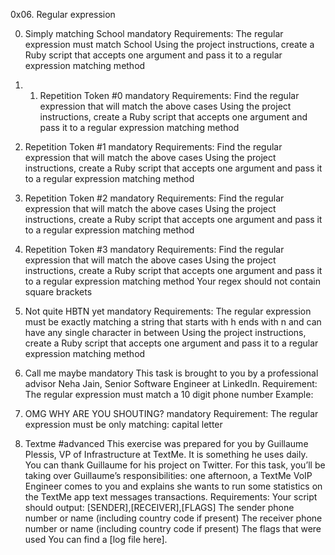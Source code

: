 0x06. Regular expression


0. Simply matching School
mandatory
Requirements:
The regular expression must match School
Using the project instructions, create a Ruby script that accepts one argument and pass it to a regular expression matching method

1. 1. Repetition Token #0
mandatory
Requirements:
Find the regular expression that will match the above cases
Using the project instructions, create a Ruby script that accepts one argument and pass it to a regular expression matching method

2. Repetition Token #1
mandatory
Requirements:
Find the regular expression that will match the above cases
Using the project instructions, create a Ruby script that accepts one argument and pass it to a regular expression matching method

3. Repetition Token #2
mandatory
Requirements:
Find the regular expression that will match the above cases
Using the project instructions, create a Ruby script that accepts one argument and pass it to a regular expression matching method

4. Repetition Token #3
mandatory
Requirements:
Find the regular expression that will match the above cases
Using the project instructions, create a Ruby script that accepts one argument and pass it to a regular expression matching method
Your regex should not contain square brackets

5. Not quite HBTN yet
mandatory
Requirements:
The regular expression must be exactly matching a string that starts with h ends with n and can have any single character in between
Using the project instructions, create a Ruby script that accepts one argument and pass it to a regular expression matching method

6. Call me maybe
mandatory
This task is brought to you by a professional advisor Neha Jain, Senior Software Engineer at LinkedIn.
Requirement:
The regular expression must match a 10 digit phone number
Example:

7. OMG WHY ARE YOU SHOUTING?
mandatory
Requirement:
The regular expression must be only matching: capital letter

8. Textme
#advanced
This exercise was prepared for you by Guillaume Plessis, VP of Infrastructure at TextMe. It is something he uses daily. You can thank Guillaume for his project on Twitter.
For this task, you’ll be taking over Guillaume’s responsibilities: one afternoon, a TextMe VoIP Engineer comes to you and explains she wants to run some statistics on the TextMe app text messages transactions.
Requirements:
Your script should output: [SENDER],[RECEIVER],[FLAGS]
The sender phone number or name (including country code if present)
The receiver phone number or name (including country code if present)
The flags that were used
You can find a [log file here].

